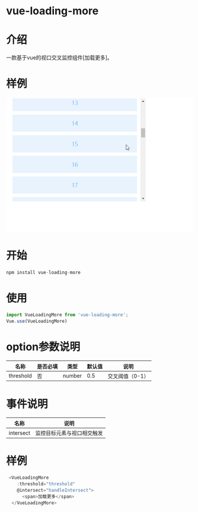 # vue-loading-more

# 介绍
  一款基于vue的视口交叉监控组件[加载更多]。

# 样例

![Alt text](./public/demo.gif)


# 开始

```javascript
npm install vue-loading-more
```

# 使用
```javascript
import VueLoadingMore from 'vue-loading-more';
Vue.use(VueLoadingMore)
  ```

# option参数说明
  |  名称   | 是否必填  | 类型  |默认值| 说明        |
  |  ----   |  ----   | ----  | ----  | ----      |
  | threshold|   否   |  number | 0.5 |  交叉阈值（0-1） |

  
# 事件说明
  |  名称   |  说明        |
  |  ----   |  ----      |
  | intersect|  监控目标元素与视口相交触发 |

# 样例

```javascript
 <VueLoadingMore
    :threshold="threshold"
    @intersect="handleIntersect">
      <span>加载更多</span>  
  </VueLoadingMore>
  ```